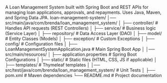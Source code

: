 A Loan Management System built with Spring Boot and REST APIs for managing loan applications, approvals, and repayments. Uses Java, Maven, and Spring Data JPA.
loan-management-system/
│── src/main/java/com/brenda/loan_management_system/
│   ├── controller/        # Handles API requests (REST Controllers)
│   ├── service/           # Business logic (Service Layer)
│   ├── repository/        # Data Access Layer (DAO)
│   ├── model/             # Entity Classes (Models)
│   ├── exception/         # Custom Exceptions
│   ├── config/            # Configuration files
│   ├── LoanManagementSystemApplication.java  # Main Spring Boot App
│
│── src/main/resources/
│   ├── application.properties  # Spring Boot Configurations
│   ├── static/                 # Static files (HTML, CSS, JS if applicable)
│   ├── templates/              # Thymeleaf templates
│
│── src/test/java/com/brenda/loan_management_system/ # Unit Tests
│
├── pom.xml      # Maven dependencies
└── README.md    # Project documentation
